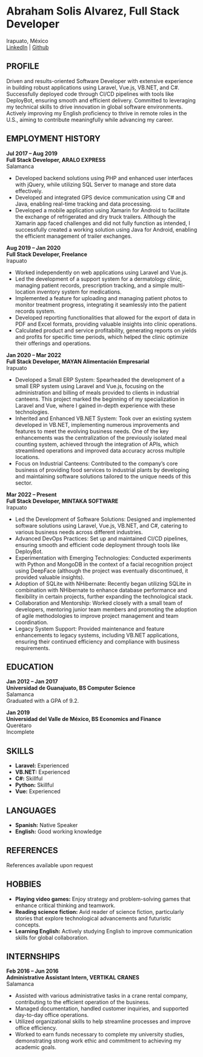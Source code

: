 # Abraham Solis Alvarez, Full Stack Developer

Irapuato, México  
[LinkedIn](https://www.linkedin.com/in/abraham-solis) | [Github](https://github.com/comrade001)

## PROFILE
Driven and results-oriented Software Developer with extensive experience in building robust applications using Laravel, Vue.js, VB.NET, and C#. Successfully deployed code through CI/CD pipelines with tools like DeployBot, ensuring smooth and efficient delivery. Committed to leveraging my technical skills to drive innovation in global software environments. Actively improving my English proficiency to thrive in remote roles in the U.S., aiming to contribute meaningfully while advancing my career.

## EMPLOYMENT HISTORY

**Jul 2017 – Aug 2019**  
**Full Stack Developer, ARALO EXPRESS**  
Salamanca
- Developed backend solutions using PHP and enhanced user interfaces with jQuery, while utilizing SQL Server to manage and store data effectively.
- Developed and integrated GPS device communication using C# and Java, enabling real-time tracking and data processing.
- Developed a mobile application using Xamarin for Android to facilitate the exchange of refrigerated and dry truck trailers. Although the Xamarin app faced challenges and did not fully function as intended, I successfully created a working solution using Java for Android, enabling the efficient management of trailer exchanges.

**Aug 2019 – Jan 2020**  
**Full Stack Developer, Freelance**  
Irapuato
- Worked independently on web applications using Laravel and Vue.js.
- Led the development of a support system for a dermatology clinic, managing patient records, prescription tracking, and a simple multi-location inventory system for medications.
- Implemented a feature for uploading and managing patient photos to monitor treatment progress, integrating it seamlessly into the patient records system.
- Developed reporting functionalities that allowed for the export of data in PDF and Excel formats, providing valuable insights into clinic operations.
- Calculated product and service profitability, generating reports on yields and profits for specific time periods, which helped the clinic optimize their offerings and operations.

**Jan 2020 – Mar 2022**  
**Full Stack Developer, MAYAN Alimentación Empresarial**  
Irapuato
- Developed a Small ERP System: Spearheaded the development of a small ERP system using Laravel and Vue.js, focusing on the administration and billing of meals provided to clients in industrial canteens. This project marked the beginning of my specialization in Laravel and Vue, where I gained in-depth experience with these technologies.
- Inherited and Enhanced VB.NET System: Took over an existing system developed in VB.NET, implementing numerous improvements and features to meet the evolving business needs. One of the key enhancements was the centralization of the previously isolated meal counting system, achieved through the integration of APIs, which streamlined operations and improved data accuracy across multiple locations.
- Focus on Industrial Canteens: Contributed to the company’s core business of providing food services to industrial plants by developing and maintaining software solutions tailored to the unique needs of this sector.

**Mar 2022 – Present**  
**Full Stack Developer, MINTAKA SOFTWARE**  
Irapuato
- Led the Development of Software Solutions: Designed and implemented software solutions using Laravel, Vue.js, VB.NET, and C#, catering to various business needs across different industries.
- Advanced DevOps Practices: Set up and maintained CI/CD pipelines, ensuring smooth and efficient code deployment through tools like DeployBot.
- Experimentation with Emerging Technologies: Conducted experiments with Python and MongoDB in the context of a facial recognition project using DeepFace (although the project was eventually discontinued, it provided valuable insights).
- Adoption of SQLite with NHibernate: Recently began utilizing SQLite in combination with NHibernate to enhance database performance and flexibility in certain projects, further expanding the technological stack.
- Collaboration and Mentorship: Worked closely with a small team of developers, mentoring junior team members and promoting the adoption of agile methodologies to improve project management and team coordination.
- Legacy System Support: Provided maintenance and feature enhancements to legacy systems, including VB.NET applications, ensuring their continued efficiency and compliance with business requirements.

## EDUCATION

**Jan 2012 – Jan 2017**  
**Universidad de Guanajuato, BS Computer Science**  
Salamanca  
Graduated with a GPA of 9.2.

**Jan 2019**  
**Universidad del Valle de México, BS Economics and Finance**  
Querétaro  
Incomplete

## SKILLS
- **Laravel:** Experienced
- **VB.NET:** Experienced
- **C#:** Skillful
- **Python:** Skillful
- **Vue:** Experienced

## LANGUAGES
- **Spanish:** Native Speaker
- **English:** Good working knowledge

## REFERENCES
References available upon request

## HOBBIES
- **Playing video games:** Enjoy strategy and problem-solving games that enhance critical thinking and teamwork.
- **Reading science fiction:** Avid reader of science fiction, particularly stories that explore technological advancements and futuristic concepts.
- **Learning English:** Actively studying English to improve communication skills for global collaboration.

## INTERNSHIPS

**Feb 2016 – Jun 2016**  
**Administrative Assistant Intern, VERTIKAL CRANES**  
Salamanca
- Assisted with various administrative tasks in a crane rental company, contributing to the efficient operation of the business.
- Managed documentation, handled customer inquiries, and supported day-to-day office operations.
- Utilized organizational skills to help streamline processes and improve office efficiency.
- Worked to earn funds necessary to complete my university studies, demonstrating strong work ethic and commitment to achieving my academic goals.
